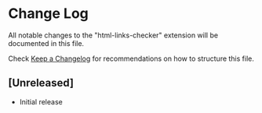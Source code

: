 # Change Log

All notable changes to the "html-links-checker" extension will be documented in this file.

Check [Keep a Changelog](http://keepachangelog.com/) for recommendations on how to structure this file.

## [Unreleased]

- Initial release